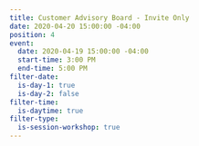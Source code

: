 ```yaml
---
title: Customer Advisory Board - Invite Only
date: 2020-04-20 15:00:00 -04:00
position: 4
event:
  date: 2020-04-19 15:00:00 -04:00
  start-time: 3:00 PM
  end-time: 5:00 PM
filter-date:
  is-day-1: true
  is-day-2: false
filter-time:
  is-daytime: true
filter-type:
  is-session-workshop: true
---
```


